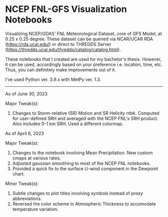# NCEP FNL-GFS Visualization Notebooks

Visualizing NCEP/GDAS' FNL Meteorological Dataset, core of GFS Model, 
at 0.25 x 0.25 degree. These dataset can be queried via NCAR/UCAR RDA (https://rda.ucar.edu/) or
direct to THREDDS Server (https://thredds.ucar.edu/thredds/catalog/catalog.html).

These notebooks that I created are used for my bachelor's thesis. However, it 
can be used, accordingly based on your preference i.e. location, time, etc. Thus, you can definitely
make improvements out of it.

I've used Python ver. 3.9.x with MetPy ver. 1.3. 

---------------
As of June 30, 2023

Major Tweak(s):
1. Changes to Storm-relative (SR) Motion and SR Helicity ntbk. Computed for user-defined SRH and averaged
with the NCEP FNL's SRH product. Also includes 0-1 km SRH. Used a different colormap.

As of April 6, 2023

Major Tweak(s):
1. Changes to the notebook involving Mean Precipitation. New custom cmaps at various rates.
2. Adjusted gaussian smoothing to most of the NCEP FNL notebooks.
3. Provided a quick fix to the surface U-wind component in the Dewpoint chart. 

Minor Tweak(s):
1. Subtle changes to plot titles involving symbols instead of proxy abbreviations. 
2. Reversed the color scheme in Atmospheric Thickness to accomodate temperature variation.
